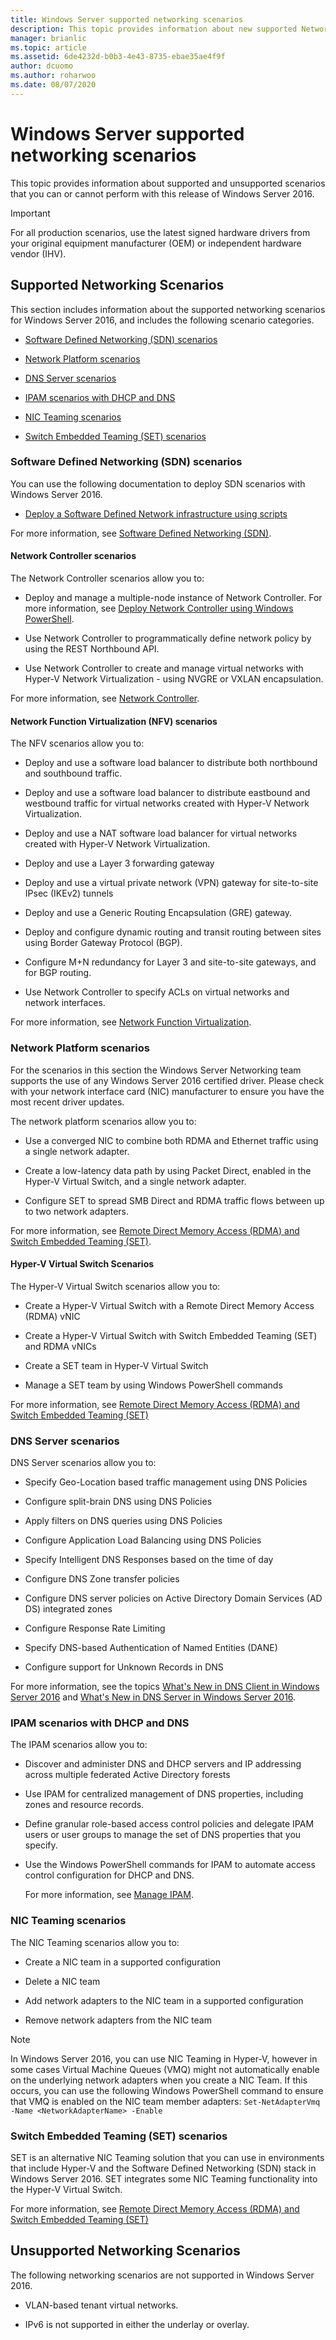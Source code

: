 ```yaml
---
title: Windows Server supported networking scenarios
description: This topic provides information about new supported Networking scenarios in Windows Server 2016 and later
manager: brianlic
ms.topic: article
ms.assetid: 6de4232d-b0b3-4e43-8735-ebae35ae4f9f
author: dcuomo
ms.author: roharwoo
ms.date: 08/07/2020
---
```

# Windows Server supported networking scenarios

>

This topic provides information about supported and unsupported scenarios that you can or cannot perform with this release of Windows Server 2016.
>[!IMPORTANT]
>For all production scenarios, use the latest signed hardware drivers from your original equipment manufacturer \(OEM\) or independent hardware vendor \(IHV\).

## <a name="bkmk_supp"></a>Supported Networking Scenarios

This section includes information about the supported networking scenarios for Windows Server 2016, and includes the following scenario categories.

-   [Software Defined Networking \(SDN\) scenarios](#bkmk_sdn)

-   [Network Platform scenarios](#bkmk_netp)

-   [DNS Server scenarios](#bkmk_dns)

-   [IPAM scenarios with DHCP and DNS](#bkmk_ipam)

-   [NIC Teaming scenarios](#bkmk_nicteam)

- [Switch Embedded Teaming \(SET\) scenarios](#bkmk_set)

### <a name="bkmk_sdn"></a>Software Defined Networking (SDN) scenarios

You can use the following documentation to deploy SDN scenarios with Windows Server 2016.


-   [Deploy a Software Defined Network infrastructure using scripts](sdn/deploy/Deploy-a-Software-Defined-Network-infrastructure-using-scripts.md)

For more information, see [Software Defined Networking \(SDN\)](/azure/azure-local/concepts/software-defined-networking?context=/windows-server/context/windows-server-edge-networking).

#### <a name="bkmk_netc"></a>Network Controller scenarios

The Network Controller scenarios allow you to:

-   Deploy and manage a multiple-node instance of Network Controller. For more information, see [Deploy Network Controller using Windows PowerShell](sdn/deploy/Deploy-Network-Controller-using-Windows-PowerShell.md).

-   Use Network Controller to programmatically define network policy by using the REST Northbound API.

-   Use Network Controller to create and manage virtual networks with Hyper-V Network Virtualization - using NVGRE or VXLAN encapsulation.

For more information, see [Network Controller](/azure/azure-local/concepts/network-controller-overview?context=/windows-server/context/windows-server-edge-networking).

#### <a name="bkmk_netf"></a>Network Function Virtualization (NFV) scenarios
The NFV scenarios allow you to:

-   Deploy and use a software load balancer to distribute both northbound and southbound traffic.

-   Deploy and use a software load balancer to distribute eastbound and westbound traffic for virtual networks created with Hyper-V Network Virtualization.

-   Deploy and use a NAT software load balancer for virtual networks created with Hyper-V Network Virtualization.

-   Deploy and use a Layer 3 forwarding gateway

-   Deploy and use a virtual private network (VPN) gateway for site-to-site IPsec (IKEv2) tunnels

-   Deploy and use a Generic Routing Encapsulation (GRE) gateway.

-   Deploy and configure dynamic routing and transit routing between sites using Border Gateway Protocol (BGP).

-   Configure M+N redundancy for Layer 3 and site-to-site gateways, and for BGP routing.

-   Use Network Controller to specify ACLs on virtual networks and network interfaces.

For more information, see [Network Function Virtualization](sdn/technologies/network-function-virtualization/Network-Function-Virtualization.md).

### <a name="bkmk_netp"></a>Network Platform scenarios

For the scenarios in this section the Windows Server Networking team supports the use of any Windows Server 2016 certified driver. Please check with your network interface card \(NIC\) manufacturer to ensure you have the most recent driver updates.

The network platform scenarios allow you to:

-   Use a converged NIC to combine both RDMA and Ethernet traffic using a single network adapter.

-   Create a low-latency data path by using Packet Direct, enabled in the Hyper-V Virtual Switch, and a single network adapter.

-   Configure SET to spread SMB Direct and RDMA traffic flows between up to two network adapters.

For more information, see [Remote Direct Memory Access \(RDMA\) and Switch Embedded Teaming \(SET\)](/azure/azure-local/concepts/host-network-requirements?context=/windows-server/context/windows-server-edge-networking).

#### <a name="bkmk_switch"></a>Hyper-V Virtual Switch Scenarios

The Hyper-V Virtual Switch scenarios allow you to:

-   Create a Hyper-V Virtual Switch with a Remote Direct Memory Access (RDMA) vNIC

-   Create a Hyper-V Virtual Switch with Switch Embedded Teaming (SET) and RDMA vNICs

-   Create a SET team in Hyper-V Virtual Switch

-   Manage a SET team by using Windows PowerShell commands

For more information, see [Remote Direct Memory Access \(RDMA\) and Switch Embedded Teaming \(SET\)](/azure/azure-local/concepts/host-network-requirements?context=/windows-server/context/windows-server-edge-networking)

### <a name="bkmk_dns"></a>DNS Server scenarios

DNS Server scenarios allow you to:

-   Specify Geo-Location based traffic management using DNS Policies

-   Configure split-brain DNS using DNS Policies

-   Apply filters on DNS queries  using DNS Policies

-   Configure Application Load Balancing using DNS Policies

-   Specify Intelligent DNS Responses based on the time of day

-   Configure DNS Zone transfer policies

-   Configure DNS server policies on Active Directory Domain Services (AD DS) integrated zones

-   Configure Response Rate Limiting

-   Specify DNS-based Authentication of Named Entities (DANE)

-   Configure support for Unknown Records in DNS

For more information, see the topics [What's New in DNS Client in Windows Server 2016](dns/What-s-New-in-DNS-Client.md) and [What's New in DNS Server in Windows Server 2016](dns/What-s-New-in-DNS-Server.md).

### <a name="bkmk_ipam"></a>IPAM scenarios with DHCP and DNS

The IPAM scenarios allow you to:

-   Discover and administer DNS and DHCP servers and IP addressing across multiple federated Active Directory forests

-   Use IPAM for centralized management of DNS properties, including zones and resource records.

-   Define granular role-based access control policies and delegate IPAM users or user groups to manage the set of DNS properties that you specify.

-   Use the Windows PowerShell commands for IPAM to automate access control configuration for DHCP and DNS.

    For more information, see [Manage IPAM](technologies/ipam/Manage-IPAM.md).

### <a name="bkmk_nicteam"></a>NIC Teaming scenarios

The NIC Teaming scenarios allow you to:

-   Create a NIC team in a supported configuration

-   Delete a NIC team

-   Add network adapters to the NIC team in a supported configuration

-   Remove network adapters from the NIC team

> [!NOTE]
> In Windows Server 2016, you can use NIC Teaming in Hyper-V, however in some cases Virtual Machine Queues (VMQ) might not automatically enable on the underlying network adapters when you create a NIC Team. If this occurs, you can use the following Windows PowerShell command to ensure that VMQ is enabled on the NIC team member adapters: `Set-NetAdapterVmq -Name <NetworkAdapterName> -Enable`

### <a name="bkmk_set"></a>Switch Embedded Teaming \(SET\) scenarios

SET is an alternative NIC Teaming solution that you can use in environments that include Hyper-V and the Software Defined Networking (SDN) stack in Windows Server 2016. SET integrates some NIC Teaming functionality into the Hyper-V Virtual Switch.

For more information, see [Remote Direct Memory Access \(RDMA\) and Switch Embedded Teaming \(SET\)](/azure/azure-local/concepts/host-network-requirements?context=/windows-server/context/windows-server-edge-networking)



## <a name="bkmk_unsupp"></a>Unsupported Networking Scenarios
The following networking scenarios are not supported in Windows Server 2016.

-   VLAN-based tenant virtual networks.

-   IPv6 is not supported in either the underlay or overlay.
